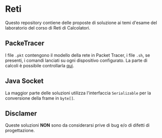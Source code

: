 # Reti
Questo repository contiene delle proposte di soluzione ai temi d'esame del laboratorio del corso di Reti di Calcolatori.

## PackeTracer
I file <code>.pkt</code> contengono il modello della rete in Packet Tracer, i file <code>.sh</code>, se presenti, i comandi lanciati su ogni dispositivo configurato. La parte di calcoli è possibile controllarla <a href="https://github.com/Pech99/Conv_2.0">qui</a>.
## Java Socket
La maggior parte delle soluzioni utilizza l'interfaccia <code>Serializable</code> per la conversione della frame in <code>byte[]</code>.

## <b>Disclamer</b>
Queste soluzioni <b>NON</b> sono da considerarsi prive di bug e/o di difetti di progettazione.